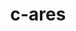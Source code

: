 ---
title: "c-ares"
layout: cache
categories: [package, develop]
meta: {"versions": ["1.15.0"], "compilers": ["apple-clang@=14.0.0", "apple-clang@=14.0.3", "gcc@=11.3.0", "gcc@=7.3.1"], "oss": ["amzn2", "ubuntu22.04", "ventura"], "platforms": ["darwin", "linux"], "targets": ["aarch64", "ivybridge", "x86_64_v3"], "stacks": ["ml-darwin-aarch64-mps", "ml-linux-x86_64-cpu", "ml-linux-x86_64-cuda", "ml-linux-x86_64-rocm", "root"], "num_specs": 13, "num_specs_by_stack": {"root": 13, "ml-darwin-aarch64-mps": 3, "ml-linux-x86_64-cuda": 3, "ml-linux-x86_64-rocm": 3, "ml-linux-x86_64-cpu": 3}}
spec_details: [{"hash": "ojpo4nrnstn3b3kmh7bmu7yr2ieerj37", "compiler": "apple-clang@=14.0.0", "versions": ["1.15.0"], "os": "ventura", "platform": "darwin", "target": "aarch64", "variants": ["build_system=cmake", "build_type=Release", "generator=make", "~ipo"], "stacks": ["root", "ml-darwin-aarch64-mps"], "size": "-", "tarball": "https://binaries.spack.io/develop/build_cache/darwin-ventura-aarch64/apple-clang-14.0.0/c-ares-1.15.0/darwin-ventura-aarch64-apple-clang-14.0.0-c-ares-1.15.0-ojpo4nrnstn3b3kmh7bmu7yr2ieerj37.spack"}, {"hash": "zo2an7fitvqxi7bjuroxgx2qedu3kkl6", "compiler": "apple-clang@=14.0.0", "versions": ["1.15.0"], "os": "ventura", "platform": "darwin", "target": "aarch64", "variants": ["build_system=cmake", "build_type=Release", "generator=make", "~ipo"], "stacks": ["root", "ml-darwin-aarch64-mps"], "size": "-", "tarball": "https://binaries.spack.io/develop/build_cache/darwin-ventura-aarch64/apple-clang-14.0.0/c-ares-1.15.0/darwin-ventura-aarch64-apple-clang-14.0.0-c-ares-1.15.0-zo2an7fitvqxi7bjuroxgx2qedu3kkl6.spack"}, {"hash": "kk6fqdow3pbsvkgppzhswah2kueyiuzy", "compiler": "apple-clang@=14.0.3", "versions": ["1.15.0"], "os": "ventura", "platform": "darwin", "target": "aarch64", "variants": ["build_system=cmake", "build_type=Release", "generator=make", "~ipo"], "stacks": ["root", "ml-darwin-aarch64-mps"], "size": "-", "tarball": "https://binaries.spack.io/develop/build_cache/darwin-ventura-aarch64/apple-clang-14.0.3/c-ares-1.15.0/darwin-ventura-aarch64-apple-clang-14.0.3-c-ares-1.15.0-kk6fqdow3pbsvkgppzhswah2kueyiuzy.spack"}, {"hash": "m3vt5k6j73pjcvdncu2alrrlgggxmk7p", "compiler": "gcc@=7.3.1", "versions": ["1.15.0"], "os": "amzn2", "platform": "linux", "target": "ivybridge", "variants": ["build_system=cmake", "build_type=RelWithDebInfo", "~ipo"], "stacks": ["root"], "size": "-", "tarball": "https://binaries.spack.io/develop/build_cache/linux-amzn2-ivybridge/gcc-7.3.1/c-ares-1.15.0/linux-amzn2-ivybridge-gcc-7.3.1-c-ares-1.15.0-m3vt5k6j73pjcvdncu2alrrlgggxmk7p.spack"}, {"hash": "j63zhnow2rv2qdefr4bov3257akrxbtz", "compiler": "gcc@=7.3.1", "versions": ["1.15.0"], "os": "amzn2", "platform": "linux", "target": "ivybridge", "variants": ["build_system=cmake", "build_type=RelWithDebInfo", "~ipo"], "stacks": ["root"], "size": "-", "tarball": "https://binaries.spack.io/develop/build_cache/linux-amzn2-ivybridge/gcc-7.3.1/c-ares-1.15.0/linux-amzn2-ivybridge-gcc-7.3.1-c-ares-1.15.0-j63zhnow2rv2qdefr4bov3257akrxbtz.spack"}, {"hash": "m3zvf5exun2zfjhor7firkto6xs4dmwf", "compiler": "gcc@=7.3.1", "versions": ["1.15.0"], "os": "amzn2", "platform": "linux", "target": "x86_64_v3", "variants": ["build_system=cmake", "build_type=RelWithDebInfo", "~ipo"], "stacks": ["root"], "size": "-", "tarball": "https://binaries.spack.io/develop/build_cache/linux-amzn2-x86_64_v3/gcc-7.3.1/c-ares-1.15.0/linux-amzn2-x86_64_v3-gcc-7.3.1-c-ares-1.15.0-m3zvf5exun2zfjhor7firkto6xs4dmwf.spack"}, {"hash": "6otdbf7wmgcvrfoz2rk3cadevtag25b5", "compiler": "gcc@=7.3.1", "versions": ["1.15.0"], "os": "amzn2", "platform": "linux", "target": "x86_64_v3", "variants": ["build_system=cmake", "build_type=RelWithDebInfo", "~ipo"], "stacks": ["root"], "size": "-", "tarball": "https://binaries.spack.io/develop/build_cache/linux-amzn2-x86_64_v3/gcc-7.3.1/c-ares-1.15.0/linux-amzn2-x86_64_v3-gcc-7.3.1-c-ares-1.15.0-6otdbf7wmgcvrfoz2rk3cadevtag25b5.spack"}, {"hash": "tz4espblhfzozw74mzjprx6coxdyplys", "compiler": "gcc@=7.3.1", "versions": ["1.15.0"], "os": "amzn2", "platform": "linux", "target": "x86_64_v3", "variants": ["build_type=RelWithDebInfo", "~ipo"], "stacks": ["root"], "size": "-", "tarball": "https://binaries.spack.io/develop/build_cache/linux-amzn2-x86_64_v3/gcc-7.3.1/c-ares-1.15.0/linux-amzn2-x86_64_v3-gcc-7.3.1-c-ares-1.15.0-tz4espblhfzozw74mzjprx6coxdyplys.spack"}, {"hash": "md5wbxhhanqpuyv3yyrzp5qmoucteulk", "compiler": "gcc@=7.3.1", "versions": ["1.15.0"], "os": "amzn2", "platform": "linux", "target": "x86_64_v3", "variants": ["build_system=cmake", "build_type=RelWithDebInfo", "generator=make", "~ipo"], "stacks": ["root", "ml-linux-x86_64-cuda", "ml-linux-x86_64-rocm", "ml-linux-x86_64-cpu"], "size": "-", "tarball": "https://binaries.spack.io/develop/build_cache/linux-amzn2-x86_64_v3/gcc-7.3.1/c-ares-1.15.0/linux-amzn2-x86_64_v3-gcc-7.3.1-c-ares-1.15.0-md5wbxhhanqpuyv3yyrzp5qmoucteulk.spack"}, {"hash": "w2yqslrzdpidwizj7rc6j6nknzcqzxsw", "compiler": "gcc@=7.3.1", "versions": ["1.15.0"], "os": "amzn2", "platform": "linux", "target": "x86_64_v3", "variants": ["build_type=RelWithDebInfo", "~ipo"], "stacks": ["root"], "size": "-", "tarball": "https://binaries.spack.io/develop/build_cache/linux-amzn2-x86_64_v3/gcc-7.3.1/c-ares-1.15.0/linux-amzn2-x86_64_v3-gcc-7.3.1-c-ares-1.15.0-w2yqslrzdpidwizj7rc6j6nknzcqzxsw.spack"}, {"hash": "zhqf35fdrgtpmnslwt27plutaej2ozh2", "compiler": "gcc@=7.3.1", "versions": ["1.15.0"], "os": "amzn2", "platform": "linux", "target": "x86_64_v3", "variants": ["build_system=cmake", "build_type=RelWithDebInfo", "~ipo"], "stacks": ["root"], "size": "-", "tarball": "https://binaries.spack.io/develop/build_cache/linux-amzn2-x86_64_v3/gcc-7.3.1/c-ares-1.15.0/linux-amzn2-x86_64_v3-gcc-7.3.1-c-ares-1.15.0-zhqf35fdrgtpmnslwt27plutaej2ozh2.spack"}, {"hash": "twmhrotg6wdkiyehxwpb3jiljkwsr54t", "compiler": "gcc@=11.3.0", "versions": ["1.15.0"], "os": "ubuntu22.04", "platform": "linux", "target": "x86_64_v3", "variants": ["build_system=cmake", "build_type=RelWithDebInfo", "generator=make", "~ipo"], "stacks": ["root", "ml-linux-x86_64-cuda", "ml-linux-x86_64-rocm", "ml-linux-x86_64-cpu"], "size": "-", "tarball": "https://binaries.spack.io/develop/build_cache/linux-ubuntu22.04-x86_64_v3/gcc-11.3.0/c-ares-1.15.0/linux-ubuntu22.04-x86_64_v3-gcc-11.3.0-c-ares-1.15.0-twmhrotg6wdkiyehxwpb3jiljkwsr54t.spack"}, {"hash": "26igcblzqki2qufbd72q4by3cvpcytfa", "compiler": "gcc@=11.3.0", "versions": ["1.15.0"], "os": "ubuntu22.04", "platform": "linux", "target": "x86_64_v3", "variants": ["build_system=cmake", "build_type=Release", "generator=make", "~ipo"], "stacks": ["root", "ml-linux-x86_64-cuda", "ml-linux-x86_64-rocm", "ml-linux-x86_64-cpu"], "size": "-", "tarball": "https://binaries.spack.io/develop/build_cache/linux-ubuntu22.04-x86_64_v3/gcc-11.3.0/c-ares-1.15.0/linux-ubuntu22.04-x86_64_v3-gcc-11.3.0-c-ares-1.15.0-26igcblzqki2qufbd72q4by3cvpcytfa.spack"}]
---